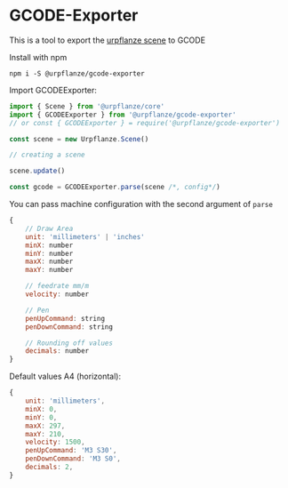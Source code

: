 # GCODE-Exporter

This is a tool to export the [urpflanze scene](https://github.com/urpflanze-org/core) to GCODE

Install with npm

```shell
npm i -S @urpflanze/gcode-exporter
```

Import GCODEExporter:

```javascript
import { Scene } from '@urpflanze/core'
import { GCODEExporter } from '@urpflanze/gcode-exporter'
// or const { GCODEExporter } = require('@urpflanze/gcode-exporter')

const scene = new Urpflanze.Scene()

// creating a scene

scene.update()

const gcode = GCODEExporter.parse(scene /*, config*/)
```

You can pass machine configuration with the second argument of `parse`

```javascript
{
	// Draw Area
	unit: 'millimeters' | 'inches'
	minX: number
	minY: number
	maxX: number
	maxY: number

	// feedrate mm/m
	velocity: number

	// Pen
	penUpCommand: string
	penDownCommand: string

	// Rounding off values
	decimals: number
}
```

Default values A4 (horizontal):

```javascript
{
    unit: 'millimeters',
    minX: 0,
    minY: 0,
    maxX: 297,
    maxY: 210,
    velocity: 1500,
    penUpCommand: 'M3 S30',
    penDownCommand: 'M3 S0',
    decimals: 2,
}
```
